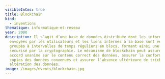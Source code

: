 ```yaml
---
visibleInCms: true
title: Blockchain
kind:
  - inventions
thematique: informatique-et-reseau
year: 2000
description: Il s’agit d’une base de données distribuée dont les informations
  envoyées par les utilisateurs et les liens internes à la base sont vérifiés et
  groupés à intervalles de temps réguliers en blocs, formant ainsi une chaîne
  sécurisé par la cryptographie. Le mécanisme de blockchain peut assurer un
  accord unanime sur le contenu correct des données, assurer la conformité des
  copies des données convenues et assurer l’absence ultérieure de tricherie par
  altération des données.
image: /images/events/blockchain.jpg
---
```

